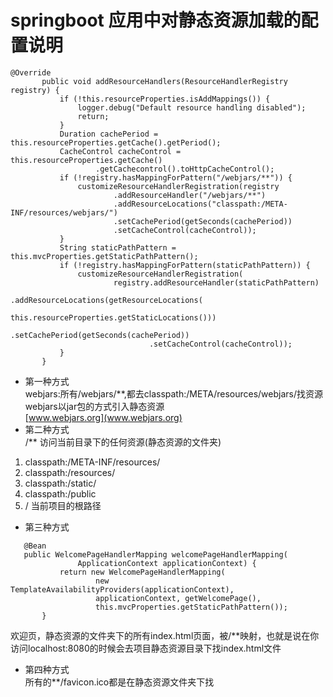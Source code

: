 # springboot 应用中对静态资源加载的配置说明  
 
 ```
@Override
		public void addResourceHandlers(ResourceHandlerRegistry registry) {
			if (!this.resourceProperties.isAddMappings()) {
				logger.debug("Default resource handling disabled");
				return;
			}
			Duration cachePeriod = this.resourceProperties.getCache().getPeriod();
			CacheControl cacheControl = this.resourceProperties.getCache()
					.getCachecontrol().toHttpCacheControl();
			if (!registry.hasMappingForPattern("/webjars/**")) {
				customizeResourceHandlerRegistration(registry
						.addResourceHandler("/webjars/**")
						.addResourceLocations("classpath:/META-INF/resources/webjars/")
						.setCachePeriod(getSeconds(cachePeriod))
						.setCacheControl(cacheControl));
			}
			String staticPathPattern = this.mvcProperties.getStaticPathPattern();
			if (!registry.hasMappingForPattern(staticPathPattern)) {
				customizeResourceHandlerRegistration(
						registry.addResourceHandler(staticPathPattern)
								.addResourceLocations(getResourceLocations(
										this.resourceProperties.getStaticLocations()))
								.setCachePeriod(getSeconds(cachePeriod))
								.setCacheControl(cacheControl));
			}
		}
```


+ 第一种方式  
webjars:所有/webjars/**,都去classpath:/META/resources/webjars/找资源  
webjars以jar包的方式引入静态资源  
[www.webjars.org](www.webjars.org) 
+ 第二种方式  
 /** 访问当前目录下的任何资源(静态资源的文件夹)  
 1. classpath:/META-INF/resources/
 2. classpath:/resources/
 3. classpath:/static/
 4. classpath:/public
 5. / 当前项目的根路径
 
 + 第三种方式  
 ```
    @Bean
    public WelcomePageHandlerMapping welcomePageHandlerMapping(
 				ApplicationContext applicationContext) {
 			return new WelcomePageHandlerMapping(
 					new TemplateAvailabilityProviders(applicationContext),
 					applicationContext, getWelcomePage(),
 					this.mvcProperties.getStaticPathPattern());
 		}

```
 欢迎页，静态资源的文件夹下的所有index.html页面，被/**映射，也就是说在你访问localhost:8080的时候会去项目静态资源目录下找index.html文件  

+ 第四种方式  
  所有的**/favicon.ico都是在静态资源文件夹下找  
